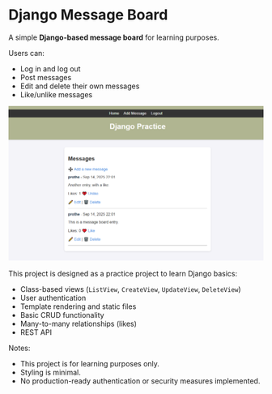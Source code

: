 # Django Message Board

A simple **Django-based message board** for learning purposes.  

Users can:

- Log in and log out
- Post messages
- Edit and delete their own messages
- Like/unlike messages

![Screenshot](screenshot.png)

This project is designed as a practice project to learn Django basics:

- Class-based views (`ListView`, `CreateView`, `UpdateView`, `DeleteView`)
- User authentication
- Template rendering and static files
- Basic CRUD functionality
- Many-to-many relationships (likes)
- REST API

Notes:

- This project is for learning purposes only.
- Styling is minimal.
- No production-ready authentication or security measures implemented.